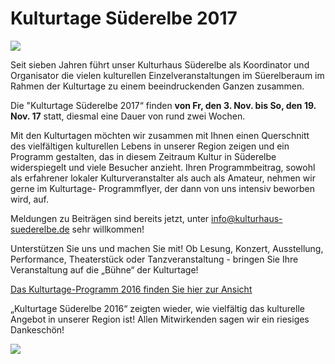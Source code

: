 # Kulturtage Süderelbe 2017

![](/img/_wsb_432x142_Kulturtage+Kopie.jpg)

Seit sieben Jahren führt unser Kulturhaus Süderelbe als Koordinator und
Organisator die vielen kulturellen Einzelveranstaltungen im Süerelberaum
im Rahmen der Kulturtage zu einem beeindruckenden Ganzen zusammen.

Die "Kulturtage Süderelbe 2017“ finden 
**von Fr, den 3. Nov. bis So, den 19. Nov. 17** 
statt, diesmal eine Dauer von rund zwei Wochen.

Mit den Kulturtagen möchten wir zusammen mit Ihnen einen Querschnitt des
vielfältigen kulturellen Lebens in unserer Region zeigen und ein
Programm gestalten, das in diesem Zeitraum Kultur in Süderelbe
widerspiegelt und viele Besucher anzieht. Ihren Programmbeitrag, sowohl
als erfahrener lokaler Kulturveranstalter als auch als Amateur, nehmen
wir gerne im Kulturtage- Programmflyer, der dann von uns intensiv
beworben wird, auf.

Meldungen zu Beiträgen sind bereits jetzt, unter
<info@kulturhaus-suederelbe.de> sehr willkommen!

Unterstützen Sie uns und machen Sie mit! Ob Lesung, Konzert,
Ausstellung, Performance, Theaterstück oder Tanzveranstaltung - bringen
Sie Ihre Veranstaltung auf die „Bühne“ der Kulturtage!

[Das Kulturtage-Programm 2016 finden Sie hier zur
Ansicht](/data/Flyer+Kulturtage_011116.pdf)

„Kulturtage Süderelbe 2016“ zeigten wieder, wie vielfältig das
kulturelle Angebot in unserer Region ist! Allen Mitwirkenden sagen wir
ein riesiges Dankeschön!

![](/img/_wsb_511x239_Kulturtage_2016.jpg)
